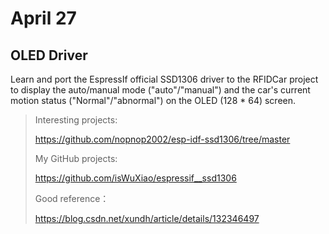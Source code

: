# April 27

## OLED Driver

Learn and port the EspressIf official SSD1306 driver to the RFIDCar project to display the auto/manual mode ("auto"/"manual") and the car's current motion status ("Normal"/"abnormal") on the OLED  (128 * 64)  screen.

> Interesting projects:
>
> https://github.com/nopnop2002/esp-idf-ssd1306/tree/master
>
> My GitHub projects:
>
> https://github.com/isWuXiao/espressif__ssd1306
>
> Good reference：
>
> https://blog.csdn.net/xundh/article/details/132346497
